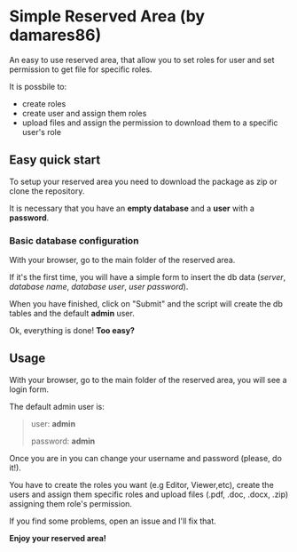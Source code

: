 # Simple Reserved Area (by damares86)
An easy to use reserved area, that allow you to set roles for user and set permission to get file for specific roles.

It is possbile to:
* create roles
* create user and assign them roles
* upload files and assign the permission to download them to a specific user's role

## Easy quick start

To setup your reserved area you need to download the package as zip or clone the repository.

It is necessary that you have an **empty database** and a **user** with a **password**.

### Basic database configuration

With your browser, go to the main folder of the reserved area.

If it's the first time, you will have a simple form to insert the db data (*server*, *database name*, *database user*, *user password*).

When you have finished, click on "Submit" and the script will create the db tables and the default **admin** user.

Ok, everything is done! **Too easy?**

## Usage

With your browser, go to the main folder of the reserved area, you will see a login form.

The default admin user is:

> user: **admin**
> 
> password: **admin**

Once you are in you can change your username and password (please, do it!).

You have to create the roles you want (e.g Editor, Viewer,etc), create the users and assign them specific roles and upload files (.pdf, .doc, .docx, .zip) assigning them role's permission.

If you find some problems, open an issue and I'll fix that.

**Enjoy your reserved area!**

